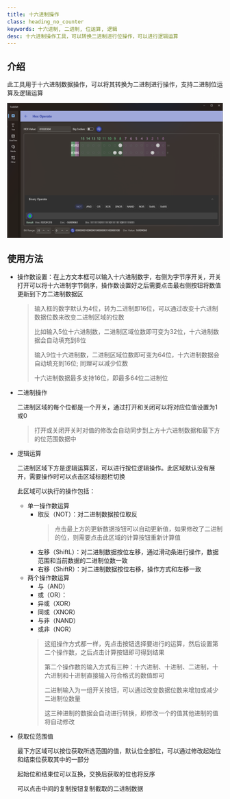 ```yaml
---
title: 十六进制操作
class: heading_no_counter
keywords: 十六进制, 二进制, 位运算, 逻辑
desc: 十六进制操作工具，可以转换二进制进行位操作，可以进行逻辑运算
---
```


## 介绍

此工具用于十六进制数据操作，可以将其转换为二进制进行操作，支持二进制位运算及逻辑运算 

![](../../assets/images/ToolsSet/TSNHex.png)

## 使用方法

* 操作数设置：在上方文本框可以输入十六进制数字，右侧为字节序开关，开关打开可以将十六进制字节倒序，操作数设置好之后需要点击最右侧按钮将数值更新到下方二进制数据区
  > 输入框的数字默认为4位，转为二进制即16位，可以通过改变十六进制数据位数来改变二进制区域的位数
  >
  > 比如输入5位十六进制数，二进制区域位数即可变为32位，十六进制数据会自动填充到8位
  >
  > 输入9位十六进制数，二进制区域位数即可变为64位，十六进制数据会自动填充到16位; 同理可以减少位数
  >
  > 十六进制数据最多支持16位，即最多64位二进制位

* 二进制操作
  
  二进制区域的每个位都是一个开关，通过打开和关闭可以将对应位值设置为1或0
  > 打开或关闭开关时对值的修改会自动同步到上方十六进制数据和最下方的位范围数据中
* 逻辑运算
  
  二进制区域下方是逻辑运算区，可以进行按位逻辑操作。此区域默认没有展开，需要操作时可以点击区域标题栏切换

  此区域可以执行的操作包括：
  * 单一操作数运算
    * 取反（NOT）：对二进制数据按位取反
      > 点击最上方的更新数据按钮可以自动更新值，如果修改了二进制的位，则需要点击此区域的计算按钮重新计算值
    * 左移（ShiftL）：对二进制数据按位左移，通过滑动条进行操作，数据范围和当前数据的二进制位数一致
    * 右移（ShiftR）：对二进制数据按位右移，操作方式和左移一致
  * 两个操作数运算
    * 与（AND）
    * 或（OR）：
    * 异或（XOR）
    * 同或（XNOR）
    * 与非（NAND）
    * 或非（NOR）
    > 这组操作方式都一样，先点击按钮选择要进行的运算，然后设置第二个操作数，之后点击计算按钮即可得到结果
    >
    > 第二个操作数的输入方式有三种：十六进制、十进制、二进制，十六进制和十进制直接输入符合格式的数值即可
    >
    > 二进制输入为一组开关按钮，可以通过改变数据位数来增加或减少二进制位数量
    >
    > 这三种进制的数据会自动进行转换，即修改一个的值其他进制的值将自动修改

* 获取位范围值
  
  最下方区域可以按位获取所选范围的值，默认位全部位，可以通过修改起始位和结束位获取其中的一部分

  起始位和结束位可以互换，交换后获取的位也将反序

  可以点击中间的复制按钮复制截取的二进制数据
